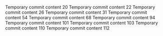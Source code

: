 Temporary commit content 20
Temporary commit content 22
Temporary commit content 26
Temporary commit content 31
Temporary commit content 54
Temporary commit content 68
Temporary commit content 94
Temporary commit content 101
Temporary commit content 103
Temporary commit content 110
Temporary commit content 112
